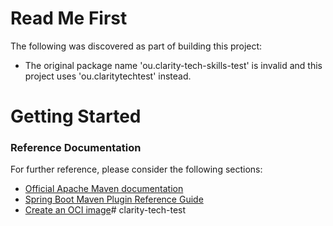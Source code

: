 # Read Me First
The following was discovered as part of building this project:

* The original package name 'ou.clarity-tech-skills-test' is invalid and this project uses 'ou.claritytechtest' instead.

# Getting Started

### Reference Documentation
For further reference, please consider the following sections:

* [Official Apache Maven documentation](https://maven.apache.org/guides/index.html)
* [Spring Boot Maven Plugin Reference Guide](https://docs.spring.io/spring-boot/docs/3.0.6/maven-plugin/reference/html/)
* [Create an OCI image](https://docs.spring.io/spring-boot/docs/3.0.6/maven-plugin/reference/html/#build-image)# clarity-tech-test
